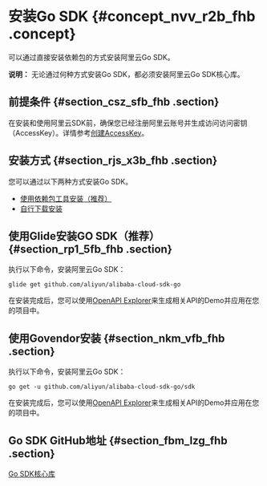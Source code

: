 # 安装Go SDK {#concept_nvv_r2b_fhb .concept}

可以通过直接安装依赖包的方式安装阿里云Go SDK。

**说明：** 无论通过何种方式安装Go SDK，都必须安装阿里云Go SDK核心库。

## 前提条件 {#section_csz_sfb_fhb .section}

在安装和使用阿里云SDK前，确保您已经注册阿里云账号并生成访问访问密钥（AccessKey）。详情参考[创建AccessKey](~~53045~~)。

## 安装方式 {#section_rjs_x3b_fhb .section}

您可以通过以下两种方式安装Go SDK。

-   [使用依赖包工具安装（推荐）](#)
-   [自行下载安装](#)

## 使用Glide安装GO SDK（推荐） {#section_rp1_5fb_fhb .section}

执行以下命令，安装阿里云Go SDK：

```
glide get github.com/aliyun/alibaba-cloud-sdk-go
```

在安装完成后，您可以使用[OpenAPI Explorer](https://api.aliyun.com/#/?product=Dysmsapi&lang=GO)来生成相关API的Demo并应用在您的项目中。

## 使用Govendor安装 {#section_nkm_vfb_fhb .section}

执行以下命令，安装阿里云Go SDK：

```
go get -u github.com/aliyun/alibaba-cloud-sdk-go/sdk
```

在安装完成后，您可以使用[OpenAPI Explorer](https://api.aliyun.com/#/?product=Dysmsapi&lang=GO)来生成相关API的Demo并应用在您的项目中。

## Go SDK GitHub地址 {#section_fbm_lzg_fhb .section}

[Go SDK核心库](https://github.com/aliyun/alibaba-cloud-sdk-go/)

